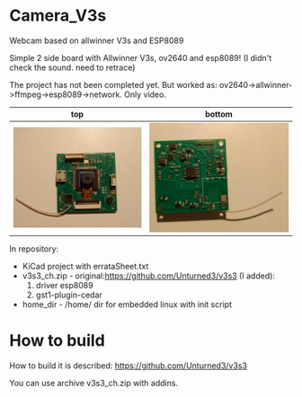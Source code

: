 # Camera_V3s
Webcam based on allwinner V3s and ESP8089

Simple 2 side board with Allwinner V3s, ov2640 and esp8089! 
(I didn't check the sound. need to retrace)

The project has not been completed yet. But worked as: 
ov2640->allwinner->ffmpeg->esp8089->network. Only video.

top             |  bottom
:-------------------------:|:-------------------------:
![Image alt](https://github.com/fademike/Camera_V3s/blob/main/top.jpg)  |  ![Image alt](https://github.com/fademike/Camera_V3s/blob/main/bottom.jpg)

In repository:
- KiCad project with errataSheet.txt
- v3s3_ch.zip - original:https://github.com/Unturned3/v3s3 (I added):
  1) driver esp8089
  2) gst1-plugin-cedar
-  home_dir - /home/ dir for embedded linux with init script

# How to build

How to build it is described:
https://github.com/Unturned3/v3s3

You can use archive v3s3_ch.zip with addins.


